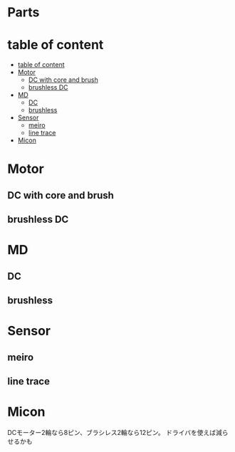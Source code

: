 # Parts

# table of content
- [table of content](#table-of-content)
- [Motor](#motor)
  - [DC with core and brush](#dc-with-core-and-brush)
  - [brushless DC](#brushless-dc)
- [MD](#md)
  - [DC](#dc)
  - [brushless](#brushless)
- [Sensor](#sensor)
  - [meiro](#meiro)
  - [line trace](#line-trace)
- [Micon](#micon)


# Motor
## DC with core and brush

## brushless DC

# MD
## DC
## brushless

# Sensor
## meiro
## line trace

# Micon
DCモーター2輪なら8ピン、ブラシレス2輪なら12ピン。
ドライバを使えば減らせるかも